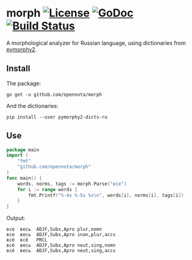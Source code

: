 morph [![License](http://img.shields.io/:license-gpl3-blue.svg)](http://www.gnu.org/licenses/gpl-3.0.html) [![GoDoc](http://godoc.org/github.com/opennota/morph?status.svg)](http://godoc.org/github.com/opennota/morph) [![Build Status](https://travis-ci.org/opennota/morph.png?branch=master)](https://travis-ci.org/opennota/morph)
=====

A morphological analyzer for Russian language, using dictionaries from [pymorphy2](https://github.com/kmike/pymorphy2).

## Install

The package:

    go get -u github.com/opennota/morph

And the dictionaries:

    pip install --user pymorphy2-dicts-ru

## Use

``` go
package main
import (
    "fmt"
    "github.com/opennota/morph"
)
func main() {
    words, norms, tags := morph.Parse("все")
    for i := range words {
        fmt.Printf("%-4s %-5s %s\n", words[i], norms[i], tags[i])
    }
}
```

Output:

    все  весь  ADJF,Subx,Apro plur,nomn
    все  весь  ADJF,Subx,Apro inan,plur,accs
    всё  всё   PRCL
    всё  весь  ADJF,Subx,Apro neut,sing,nomn
    всё  весь  ADJF,Subx,Apro neut,sing,accs
